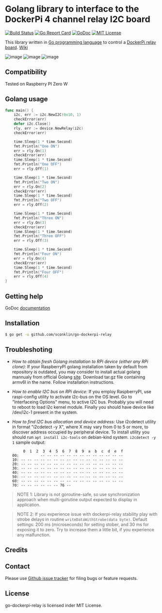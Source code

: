 Golang library to interface to the DockerPi 4 channel relay I2C board
==============================================================

[![Build Status](https://travis-ci.org/sconklin/go-dockerpi-relay.svg?branch=master)](https://travis-ci.org/sconklin/go-dockerpi-relay)
[![Go Report Card](https://goreportcard.com/badge/github.com/sconklin/go-dockerpi-relay)](https://goreportcard.com/report/github.com/sconklin/go-dockerpi-relay)
[![GoDoc](https://godoc.org/github.com/sconklin/go-dockerpi-relay?status.svg)](https://godoc.org/github.com/sconklin/go-dockerpi-relay)
[![MIT License](http://img.shields.io/badge/License-MIT-yellow.svg)](./LICENSE)

This library written in [Go programming language](https://golang.org/) to control a [DockerPi relay board](https://github.com/geeekpi/dockerpi).
[Wiki](https://wiki.52pi.com/index.php/DockerPi_4_Channel_Relay_SKU:_EP-0099)

![image](https://raw.github.com/sconklin/go-dockerpi-relay/master/docs/300px-Ddl-1.jpg)
![image](https://raw.github.com/sconklin/go-dockerpi-relay/master/docs/300px-Ddl-2.jpg)
![image](https://raw.github.com/sconklin/go-dockerpi-relay/master/docs/300px-Ddl-3.jpg)

Compatibility
-------------

Tested on Raspberry PI Zero W

Golang usage
------------

```go
func main() {
	i2c, err := i2c.NewI2C(0x10, 1)
	checkError(err)
	defer i2c.Close()
	rly, err := device.NewRelay(i2c)
	checkError(err)

	time.Sleep(1 * time.Second)
	fmt.Println("One ON")
	err = rly.On(1)
	checkError(err)
	time.Sleep(1 * time.Second)
	fmt.Println("One OFF")
	err = rly.Off(1)

	time.Sleep(1 * time.Second)
	fmt.Println("Two ON")
	err = rly.On(2)
	checkError(err)
	time.Sleep(1 * time.Second)
	fmt.Println("Two OFF")
	err = rly.Off(2)

	time.Sleep(1 * time.Second)
	fmt.Println("Three ON")
	err = rly.On(3)
	checkError(err)
	time.Sleep(1 * time.Second)
	fmt.Println("Three OFF")
	err = rly.Off(3)

	time.Sleep(1 * time.Second)
	fmt.Println("Four ON")
	err = rly.On(4)
	checkError(err)
	time.Sleep(1 * time.Second)
	fmt.Println("Four OFF")
	err = rly.Off(4)
}
```

Getting help
------------

GoDoc [documentation](http://godoc.org/github.com/sconklin/go-dockerpi-relay)

Installation
------------

```bash
$ go get -u github.com/sconklin/go-dockerpi-relay
```

Troubleshoting
--------------

- *How to obtain fresh Golang installation to RPi device (either any RPi clone):*
If your RaspberryPI golang installation taken by default from repository is outdated, you may consider
to install actual golang mannualy from official Golang [site](https://golang.org/dl/). Download
tar.gz file containing armv6l in the name. Follow installation instructions.

- *How to enable I2C bus on RPi device:*
If you employ RaspberryPI, use raspi-config utility to activate i2c-bus on the OS level.
Go to "Interfaceing Options" menu, to active I2C bus.
Probably you will need to reboot to load i2c kernel module.
Finally you should have device like /dev/i2c-1 present in the system.

- *How to find I2C bus allocation and device address:*
Use i2cdetect utility in format "i2cdetect -y X", where X may vary from 0 to 5 or more,
to discover address occupied by peripheral device. To install utility you should run
`apt install i2c-tools` on debian-kind system. `i2cdetect -y 1` sample output:
	```
	     0  1  2  3  4  5  6  7  8  9  a  b  c  d  e  f
	00:          -- -- -- -- -- -- -- -- -- -- -- -- --
	10: -- -- -- -- -- -- -- -- -- -- -- -- -- -- -- --
	20: -- -- -- -- -- -- -- -- -- -- -- -- -- -- -- --
	30: -- -- -- -- -- -- -- -- -- -- -- -- -- -- -- --
	40: -- -- -- -- -- -- -- -- -- -- -- -- -- -- -- --
	50: -- -- -- -- -- -- -- -- -- -- -- -- -- -- -- --
	60: -- -- -- -- -- -- -- -- -- -- -- -- -- -- -- --
	70: -- -- -- -- -- -- 76 --    
	```

> NOTE 1: Library is not goroutine-safe, so use synchronization approach when multi-gorutine output expected to display in application.

> NOTE 2: If you experience issue with dockerpi-relay stability play with strobe delays in routine `writeDataWithStrobe(data byte)`. Default settings: 200 ms (microseconds) for setting stober, and 30 ms for exposing it to zero. Try to increase them a little bit, if you experience any malfunction.

Credits
-------

Contact
-------

Please use [Github issue tracker](https://github.com/sconklin/go-dockerpi-relay/issues) for filing bugs or feature requests.

License
-------

go-dockerpi-relay is licensed inder MIT License.
